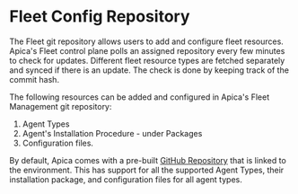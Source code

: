 # Fleet Config Repository

The Fleet git repository allows users to add and configure fleet resources. Apica's Fleet control plane polls an assigned repository every few minutes to check for updates. Different fleet resource types are fetched separately and synced if there is an update. The check is done by keeping track of the commit hash.&#x20;

The following resources can be added and configured in Apica's Fleet Management git repository:

1. Agent Types
2. Agent's Installation Procedure - under Packages
3. Configuration files.

By default, Apica comes with a pre-built [GitHub Repository](https://github.com/ApicaSystem/fleet-management-defaults) that is linked to the environment. This has support for all the supported Agent Types, their installation package, and configuration files for all agent types.
